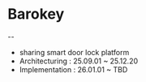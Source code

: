 # Barokey
--
* sharing smart door lock platform
* Architecturing : 25.09.01 ~ 25.12.20
* Implementation : 26.01.01 ~ TBD
